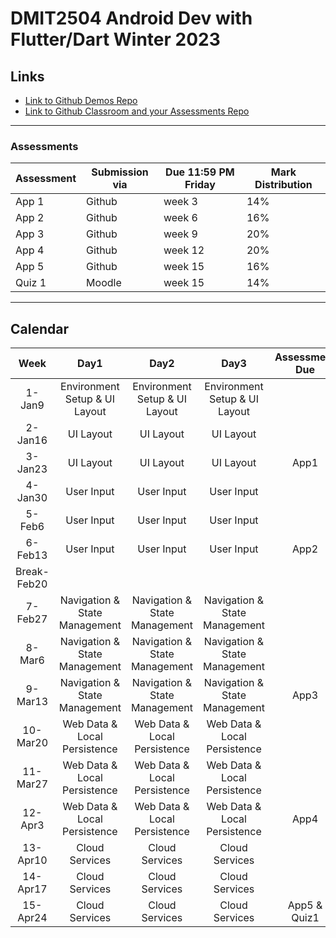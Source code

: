 # DMIT2504 Android Dev with Flutter/Dart Winter 2023

## Links

- [Link to Github Demos Repo](https://github.com/RobbinLawFlutter/flutter-demos-1-ui-layout.git)
- [Link to Github Classroom and your Assessments Repo](https://classroom.github.com/a/CBni9M7H)

---

### Assessments

| Assessment | Submission via | Due 11:59 PM Friday | Mark Distribution |
|---|---|---|---|
| App 1 | Github | week 3  | 14% |
| App 2 | Github | week 6  | 16% |
| App 3 | Github | week 9  | 20% |
| App 4 | Github | week 12  | 20% |
| App 5 | Github | week 15  | 16% |
| Quiz 1 | Moodle | week 15  | 14% |

---

## Calendar

|Week|Day1|Day2|Day3|Assessment Due|
|:-:|:-:|:-:|:-:|:-:|
|1-Jan9|Environment Setup & UI Layout|Environment Setup & UI Layout|Environment Setup & UI Layout||
|2-Jan16|UI Layout|UI Layout|UI Layout||
|3-Jan23|UI Layout|UI Layout|UI Layout|App1|
|4-Jan30|User Input|User Input|User Input||
|5-Feb6|User Input|User Input|User Input||
|6-Feb13|User Input|User Input|User Input|App2|
|Break-Feb20||||
|7-Feb27|Navigation & State Management|Navigation & State Management|Navigation & State Management||
|8-Mar6|Navigation & State Management|Navigation & State Management|Navigation & State Management||
|9-Mar13|Navigation & State Management|Navigation & State Management|Navigation & State Management|App3|
|10-Mar20|Web Data & Local Persistence|Web Data & Local Persistence|Web Data & Local Persistence||
|11-Mar27|Web Data & Local Persistence|Web Data & Local Persistence|Web Data & Local Persistence||
|12-Apr3|Web Data & Local Persistence|Web Data & Local Persistence|Web Data & Local Persistence|App4|
|13-Apr10|Cloud Services|Cloud Services|Cloud Services||
|14-Apr17|Cloud Services|Cloud Services|Cloud Services||
|15-Apr24|Cloud Services|Cloud Services|Cloud Services|App5 & Quiz1|

